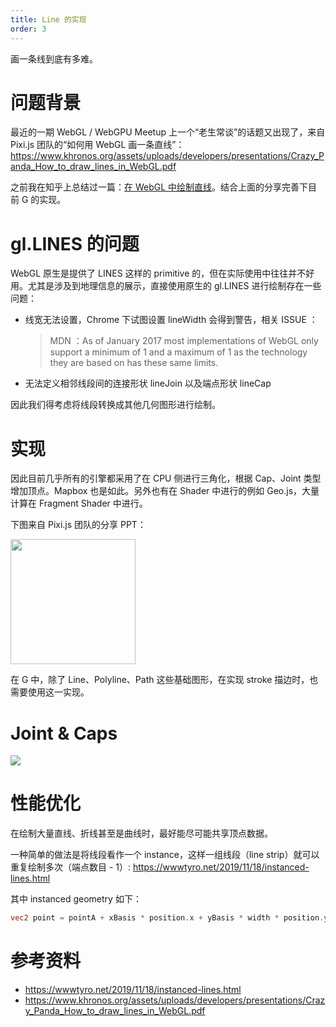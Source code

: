 ```yaml
---
title: Line 的实现
order: 3
---
```


画一条线到底有多难。

# 问题背景

最近的一期 WebGL / WebGPU Meetup 上一个“老生常谈”的话题又出现了，来自 Pixi.js 团队的“如何用 WebGL 画一条直线”：<https://www.khronos.org/assets/uploads/developers/presentations/Crazy_Panda_How_to_draw_lines_in_WebGL.pdf>

之前我在知乎上总结过一篇：[在 WebGL 中绘制直线](https://zhuanlan.zhihu.com/p/59541559)。结合上面的分享完善下目前 G 的实现。

# gl.LINES 的问题

WebGL 原生是提供了 LINES 这样的 primitive 的，但在实际使用中往往并不好用。尤其是涉及到地理信息的展示，直接使用原生的 gl.LINES 进行绘制存在一些问题：

- 线宽无法设置，Chrome 下试图设置 lineWidth 会得到警告，相关 ISSUE ：
    > MDN ：As of January 2017 most implementations of WebGL only support a minimum of 1 and a maximum of 1 as the technology they are based on has these same limits.
- 无法定义相邻线段间的连接形状 lineJoin 以及端点形状 lineCap

因此我们得考虑将线段转换成其他几何图形进行绘制。

# 实现

因此目前几乎所有的引擎都采用了在 CPU 侧进行三角化，根据 Cap、Joint 类型增加顶点。Mapbox 也是如此。另外也有在 Shader 中进行的例如 Geo.js，大量计算在 Fragment Shader 中进行。

下图来自 Pixi.js 团队的分享 PPT：

<img src="https://gw.alipayobjects.com/mdn/rms_6ae20b/afts/img/A*nUCYTZKHwmAAAAAAAAAAAAAAARQnAQ" height='200'/>

在 G 中，除了 Line、Polyline、Path 这些基础图形，在实现 stroke 描边时，也需要使用这一实现。

# Joint & Caps

![](https://wwwtyro.net/media/instanced-lines/caps-n-joins.svg)

# 性能优化

在绘制大量直线、折线甚至是曲线时，最好能尽可能共享顶点数据。

一种简单的做法是将线段看作一个 instance，这样一组线段（line strip）就可以重复绘制多次（端点数目 - 1）: <https://wwwtyro.net/2019/11/18/instanced-lines.html>

其中 instanced geometry 如下：

```glsl
vec2 point = pointA + xBasis * position.x + yBasis * width * position.y;
```

# 参考资料

- <https://wwwtyro.net/2019/11/18/instanced-lines.html>
- <https://www.khronos.org/assets/uploads/developers/presentations/Crazy_Panda_How_to_draw_lines_in_WebGL.pdf>
